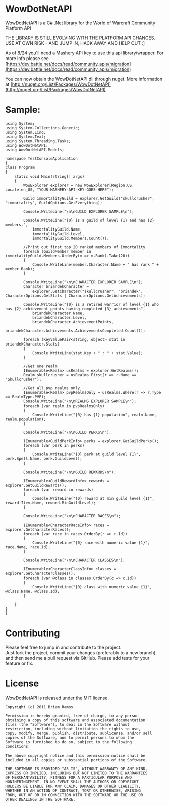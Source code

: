 WowDotNetAPI
=========
WowDotNetAPI is a C# .Net library for the World of Warcraft Community Platform API

THE LIBRARY IS STILL EVOLVING WITH THE PLATFORM API CHANGES. USE AT OWN RISK - AND JUMP IN, HACK AWAY AND HELP OUT :]

As of 8/24 you'll need a Mashery API key to use this api library/wrapper. For more info please see
[https://dev.battle.net/docs/read/community_apis/migration](https://dev.battle.net/docs/read/community_apis/migration)

You can now obtain the WowDotNetAPI dll through nuget. More information at [http://nuget.org/List/Packages/WowDotNetAPI](http://nuget.org/List/Packages/WowDotNetAPI)

Sample:
=========
    using System;
    using System.Collections.Generic;
    using System.Linq;
    using System.Text;
    using System.Threading.Tasks;
    using WowDotNetAPI;
    using WowDotNetAPI.Models;

    namespace TestConsoleApplication
    {
    class Program
    {
        static void Main(string[] args)
        {
            WowExplorer explorer = new WowExplorer(Region.US, Locale.en_US, "YOUR-MASHERY-API-KEY-GOES-HERE");

            Guild immortalityGuild = explorer.GetGuild("skullcrusher", "immortality", GuildOptions.GetEverything);

            Console.WriteLine("\n\nGUILD EXPLORER SAMPLE\n");

            Console.WriteLine("{0} is a guild of level {1} and has {2} members.",
                immortalityGuild.Name,
                immortalityGuild.Level,
                immortalityGuild.Members.Count());

            //Print out first top 20 ranked members of Immortality
            foreach (GuildMember member in immortalityGuild.Members.OrderBy(m => m.Rank).Take(20))
            {
                Console.WriteLine(member.Character.Name + " has rank " + member.Rank);
            }

            Console.WriteLine("\n\nCHARACTER EXPLORER SAMPLE\n");
            Character briandekCharacter =
                explorer.GetCharacter("skullcrusher", "briandek", CharacterOptions.GetStats | CharacterOptions.GetAchievements);

            Console.WriteLine("{0} is a retired warrior of level {1} who has {2} achievement points having completed {3} achievements",
                briandekCharacter.Name,
                briandekCharacter.Level,
                briandekCharacter.AchievementPoints,
                briandekCharacter.Achievements.AchievementsCompleted.Count());

            foreach (KeyValuePair<string, object> stat in briandekCharacter.Stats)
            {
                Console.WriteLine(stat.Key + " : " + stat.Value);
            }

            //Get one realm
            IEnumerable<Realm> usRealms = explorer.GetRealms();
            Realm skullcrusher = usRealms.First(r => r.Name == "Skullcrusher");

            //Get all pvp realms only
            IEnumerable<Realm> pvpRealmsOnly = usRealms.Where(r => r.Type == RealmType.PVP);
            Console.WriteLine("\n\nREALMS EXPLORER SAMPLE\n");
            foreach (var realm in pvpRealmsOnly)
            {
                Console.WriteLine("{0} has {1} population", realm.Name, realm.population);
            }

            Console.WriteLine("\n\nGUILD PERKS\n");

            IEnumerable<GuildPerkInfo> perks = explorer.GetGuildPerks();
            foreach (var perk in perks)
            {
                Console.WriteLine("{0} perk at guild level {1}", perk.Spell.Name, perk.GuildLevel);
            }

            Console.WriteLine("\n\nGUILD REWARDS\n");

            IEnumerable<GuildRewardInfo> rewards = explorer.GetGuildRewards();
            foreach (var reward in rewards)
            {
                Console.WriteLine("{0} reward at min guild level {1}", reward.Item.Name, reward.MinGuildLevel);
            }

            Console.WriteLine("\n\nCHARACTER RACES\n");

            IEnumerable<CharacterRaceInfo> races = explorer.GetCharacterRaces();
            foreach (var race in races.OrderBy(r => r.Id))
            {
                Console.WriteLine("{0} race with numeric value {1}", race.Name, race.Id);
            }

            Console.WriteLine("\n\nCHARACTER CLASSES\n");

            IEnumerable<CharacterClassInfo> classes = explorer.GetCharacterClasses();
            foreach (var @class in classes.OrderBy(c => c.Id))
            {
                Console.WriteLine("{0} class with numeric value {1}", @class.Name, @class.Id);
            }

        }
    }
    }





Contributing
============
 
Please feel free to jump in and contribute to the project.  
Just fork the project, commit your changes (preferably to a new branch), and then send me a pull request via GitHub. 
Please add tests for your feature or fix.
 

 
License
=======
 
WowDotNetAPI is released under the MIT license.
 
    Copyright (c) 2011 Briam Ramos
 
    Permission is hereby granted, free of charge, to any person
    obtaining a copy of this software and associated documentation
    files (the "Software"), to deal in the Software without
    restriction, including without limitation the rights to use,
    copy, modify, merge, publish, distribute, sublicense, and/or sell
    copies of the Software, and to permit persons to whom the
    Software is furnished to do so, subject to the following
    conditions:
 
    The above copyright notice and this permission notice shall be
    included in all copies or substantial portions of the Software.
 
    THE SOFTWARE IS PROVIDED "AS IS", WITHOUT WARRANTY OF ANY KIND,
    EXPRESS OR IMPLIED, INCLUDING BUT NOT LIMITED TO THE WARRANTIES
    OF MERCHANTABILITY, FITNESS FOR A PARTICULAR PURPOSE AND
    NONINFRINGEMENT. IN NO EVENT SHALL THE AUTHORS OR COPYRIGHT
    HOLDERS BE LIABLE FOR ANY CLAIM, DAMAGES OR OTHER LIABILITY,
    WHETHER IN AN ACTION OF CONTRACT, TORT OR OTHERWISE, ARISING
    FROM, OUT OF OR IN CONNECTION WITH THE SOFTWARE OR THE USE OR
    OTHER DEALINGS IN THE SOFTWARE.

